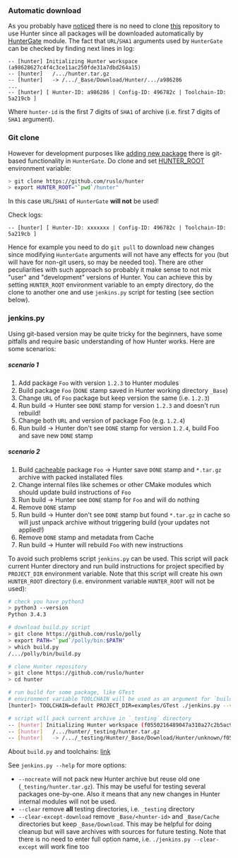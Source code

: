 ### Automatic download

As you probably have [noticed][1] there is no need to clone [this][3] repository to use Hunter since all packages will be downloaded automatically by [HunterGate][2] module. The fact that `URL`/`SHA1` arguments used by `HunterGate` can be checked by finding next lines in log:

```
-- [hunter] Initializing Hunter workspace (a98628627c4f4c3ce11ac250fde31a7dbd264a15)
-- [hunter]   /.../hunter.tar.gz
-- [hunter]   -> /.../_Base/Download/Hunter/.../a986286
...
-- [hunter] [ Hunter-ID: a986286 | Config-ID: 496782c | Toolchain-ID: 5a219cb ]
```

Where `hunter-id` is the first 7 digits of `SHA1` of archive (i.e. first 7 digits of `SHA1` argument).

### Git clone

However for development purposes like [adding new package][4] there is git-based functionality in `HunterGate`. Do clone and set [HUNTER_ROOT][5] environment variable:
```bash
> git clone https://github.com/ruslo/hunter
> export HUNTER_ROOT="`pwd`/hunter"
```

In this case `URL`/`SHA1` of `HunterGate` **will not** be used!

Check logs:
```
-- [hunter] [ Hunter-ID: xxxxxxx | Config-ID: 496782c | Toolchain-ID: 5a219cb ]
```

Hence for example you need to do `git pull` to download new changes since modifying `HunterGate` arguments will not have any effects for you (but will have for non-git users, so may be needed too). There are other peculiarities with such approach so probably it make sense to not mix "user" and "development" versions of Hunter. You can achieve this by setting `HUNTER_ROOT` environment variable to an empty directory, do the clone to another one and use `jenkins.py` script for testing (see section below).

### jenkins.py

Using git-based version may be quite tricky for the beginners, have some pitfalls and require basic understanding of how Hunter works. Here are some scenarios:

##### scenario 1
1. Add package `Foo` with version `1.2.3` to Hunter modules
2. Build package `Foo` (`DONE` stamp saved in Hunter working directory `_Base`)
3. Change `URL` of `Foo` package but keep version the same (i.e. `1.2.3`)
4. Run build -> Hunter see `DONE` stamp for version `1.2.3` and doesn't run rebuild!
5. Change both `URL` and version of package Foo (e.g. `1.2.4`)
6. Run build -> Hunter don't see `DONE` stamp for version `1.2.4`, build Foo and save new `DONE` stamp

##### scenario 2
1. Build [cacheable][6] package `Foo` -> Hunter save `DONE` stamp and `*.tar.gz` archive with packed installated files
2. Change internal files like schemes or other CMake modules which should update build instructions of `Foo`
3. Run build -> Hunter see `DONE` stamp for `Foo` and will do nothing
4. Remove `DONE` stamp
5. Run build -> Hunter don't see `DONE` stamp but found `*.tar.gz` in cache so will just unpack archive without triggering build (your updates not applied!)
6. Remove `DONE` stamp and metadata from Cache
7. Run build -> Hunter will rebuild `Foo` with new instructions

To avoid such problems script `jenkins.py` can be used. This script will pack current Hunter directory and run build instructions for project specified by `PROJECT_DIR` environment variable. Note that this script will create his own `HUNTER_ROOT` directory (i.e. environment variable `HUNTER_ROOT` will not be used):
```bash
# check you have python3
> python3 --version
Python 3.4.3

# download build.py script
> git clone https://github.com/ruslo/polly
> export PATH="`pwd`/polly/bin:$PATH"
> which build.py
/.../polly/bin/build.py

# clone Hunter repository
> git clone https://github.com/ruslo/hunter
> cd hunter

# run build for some package, like GTest
# environment variable TOOLCHAIN will be used as an argument for `build.py --toolchain`
[hunter]> TOOLCHAIN=default PROJECT_DIR=examples/GTest ./jenkins.py --verbose

# script will pack current archive in `_testing` directory
-- [hunter] Initializing Hunter workspace (f0550216489047a310a27c2b5ac95c70e7e878bf)
-- [hunter]   /.../hunter/_testing/hunter.tar.gz
-- [hunter]   -> /.../_testing/Hunter/_Base/Download/Hunter/unknown/f055021
```

About `build.py` and toolchains: [link](https://github.com/ruslo/polly#buildpy)

See `jenkins.py --help` for more options:
* `--nocreate` will not pack new Hunter archive but reuse old one (`_testing/hunter.tar.gz`). This may be useful for testing several packages one-by-one. Also it means that any new changes in Hunter internal modules will not be used.
* `--clear` remove **all** testing directories, i.e. `_testing` directory
* `--clear-except-download` remove `_Base/<hunter-id>` and `_Base/Cache` directories but keep `_Base/Download`. This may be helpful for doing cleanup but will save archives with sources for future testing. Note that there is no need to enter full option name, i.e. `./jenkins.py --clear-except` will work fine too

[1]: https://github.com/ruslo/hunter#first-step
[2]: https://github.com/hunter-packages/gate
[3]: https://github.com/ruslo/hunter
[4]: https://github.com/ruslo/hunter/wiki/usr.adding.new.package
[5]: https://github.com/hunter-packages/gate#effects
[6]: https://github.com/ruslo/hunter/wiki/dev.modules#hunter_cacheable